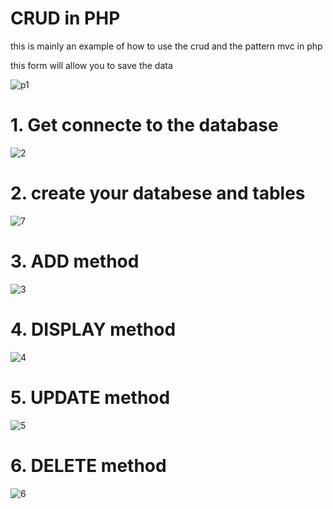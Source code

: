# CRUD in PHP

this is mainly an example of how to use the crud and the pattern mvc in php

this form will allow you to save the data

![p1](https://user-images.githubusercontent.com/22852604/40280421-e5890e9c-5c4a-11e8-9947-f0de7a46b69e.PNG)


# 1. Get connecte to the database

![2](https://user-images.githubusercontent.com/22852604/40280415-e4d143ca-5c4a-11e8-8a77-4bd0807fdcc6.PNG)

# 2. create your databese and tables

![7](https://user-images.githubusercontent.com/22852604/40280471-f6161c2c-5c4b-11e8-837b-655a711a75a4.PNG)

# 3. ADD method

![3](https://user-images.githubusercontent.com/22852604/40280417-e4f3bcca-5c4a-11e8-9e3b-c2b017390f8e.PNG)


# 4. DISPLAY method

![4](https://user-images.githubusercontent.com/22852604/40280418-e5139f4a-5c4a-11e8-9efd-57210d9a7361.PNG)

# 5. UPDATE method

![5](https://user-images.githubusercontent.com/22852604/40280419-e5331b9a-5c4a-11e8-9565-86bc94a08dcb.PNG)

# 6. DELETE method

![6](https://user-images.githubusercontent.com/22852604/40280420-e551ddc8-5c4a-11e8-8585-0eed30dccb6f.PNG)
